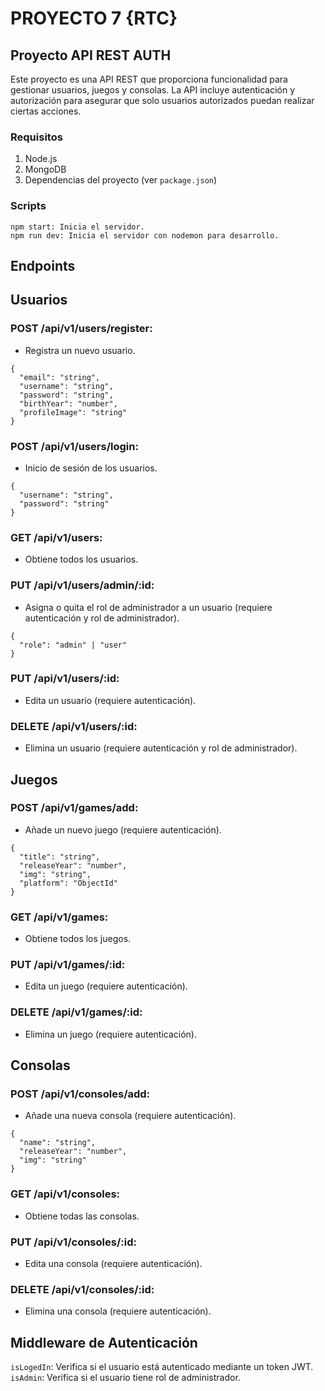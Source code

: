 <h1 class="code-line" data-line-start=0 data-line-end=1 ><a id="PROYECTO_7_RTC_0"></a>PROYECTO 7 {RTC}</h1>
<h2 class="code-line" data-line-start=1 data-line-end=2 ><a id="Proyecto_API_REST_AUTH_1"></a>Proyecto API REST AUTH</h2>
<p class="has-line-data" data-line-start="2" data-line-end="3">Este proyecto es una API REST que proporciona funcionalidad para gestionar usuarios, juegos y consolas. La API incluye autenticación y autorización para asegurar que solo usuarios autorizados puedan realizar ciertas acciones.</p>
<h3 class="code-line" data-line-start=4 data-line-end=5 ><a id="Requisitos_4"></a>Requisitos</h3>
<ol>
<li class="has-line-data" data-line-start="5" data-line-end="6">Node.js</li>
<li class="has-line-data" data-line-start="6" data-line-end="7">MongoDB</li>
<li class="has-line-data" data-line-start="7" data-line-end="9">Dependencias del proyecto (ver <code>package.json</code>)</li>
</ol>
<h3 class="code-line" data-line-start=9 data-line-end=10 ><a id="Scripts_9"></a>Scripts</h3>
<pre><code class="has-line-data" data-line-start="11" data-line-end="14">npm start: Inicia el servidor.
npm run dev: Inicia el servidor con nodemon para desarrollo.
</code></pre>
<h2 class="code-line" data-line-start=14 data-line-end=15 ><a id="Endpoints_14"></a>Endpoints</h2>
<h2 class="code-line" data-line-start=15 data-line-end=16 ><a id="Usuarios_15"></a>Usuarios</h2>
<h3 class="code-line" data-line-start=16 data-line-end=17 ><a id="POST_apiv1usersregister_16"></a>POST /api/v1/users/register:</h3>
<ul>
<li class="has-line-data" data-line-start="17" data-line-end="18">Registra un nuevo usuario.</li>
</ul>
<pre><code class="has-line-data" data-line-start="19" data-line-end="27">{
  &quot;email&quot;: &quot;string&quot;,
  &quot;username&quot;: &quot;string&quot;,
  &quot;password&quot;: &quot;string&quot;,
  &quot;birthYear&quot;: &quot;number&quot;,
  &quot;profileImage&quot;: &quot;string&quot;
}
</code></pre>
<h3 class="code-line" data-line-start=28 data-line-end=29 ><a id="POST_apiv1userslogin_28"></a>POST /api/v1/users/login:</h3>
<ul>
<li class="has-line-data" data-line-start="29" data-line-end="30">Inicio de sesión de los usuarios.</li>
</ul>
<pre><code class="has-line-data" data-line-start="31" data-line-end="36">{
  &quot;username&quot;: &quot;string&quot;,
  &quot;password&quot;: &quot;string&quot;
}
</code></pre>
<h3 class="code-line" data-line-start=37 data-line-end=38 ><a id="GET_apiv1users_37"></a>GET /api/v1/users:</h3>
<ul>
<li class="has-line-data" data-line-start="38" data-line-end="39">Obtiene todos los usuarios.</li>
</ul>
<h3 class="code-line" data-line-start=39 data-line-end=40 ><a id="PUT_apiv1usersadminid_39"></a>PUT /api/v1/users/admin/:id:</h3>
<ul>
<li class="has-line-data" data-line-start="40" data-line-end="42">Asigna o quita el rol de administrador a un usuario (requiere autenticación y rol de administrador).</li>
</ul>
<pre><code class="has-line-data" data-line-start="43" data-line-end="47">{
  &quot;role&quot;: &quot;admin&quot; | &quot;user&quot;
}
</code></pre>
<h3 class="code-line" data-line-start=48 data-line-end=49 ><a id="PUT_apiv1usersid_48"></a>PUT /api/v1/users/:id:</h3>
<ul>
<li class="has-line-data" data-line-start="49" data-line-end="51">Edita un usuario (requiere autenticación).</li>
</ul>
<h3 class="code-line" data-line-start=51 data-line-end=52 ><a id="DELETE_apiv1usersid_51"></a>DELETE /api/v1/users/:id:</h3>
<ul>
<li class="has-line-data" data-line-start="52" data-line-end="53">Elimina un usuario (requiere autenticación y rol de administrador).</li>
</ul>
<h2 class="code-line" data-line-start=55 data-line-end=56 ><a id="Juegos_55"></a>Juegos</h2>
<h3 class="code-line" data-line-start=56 data-line-end=57 ><a id="POST_apiv1gamesadd_56"></a>POST /api/v1/games/add:</h3>
<ul>
<li class="has-line-data" data-line-start="57" data-line-end="58">Añade un nuevo juego (requiere autenticación).</li>
</ul>
<pre><code class="has-line-data" data-line-start="59" data-line-end="66">{
  &quot;title&quot;: &quot;string&quot;,
  &quot;releaseYear&quot;: &quot;number&quot;,
  &quot;img&quot;: &quot;string&quot;,
  &quot;platform&quot;: &quot;ObjectId&quot;
}
</code></pre>
<h3 class="code-line" data-line-start=67 data-line-end=68 ><a id="GET_apiv1games_67"></a>GET /api/v1/games:</h3>
<ul>
<li class="has-line-data" data-line-start="68" data-line-end="70">Obtiene todos los juegos.</li>
</ul>
<h3 class="code-line" data-line-start=70 data-line-end=71 ><a id="PUT_apiv1gamesid_70"></a>PUT /api/v1/games/:id:</h3>
<ul>
<li class="has-line-data" data-line-start="71" data-line-end="73">Edita un juego (requiere autenticación).</li>
</ul>
<h3 class="code-line" data-line-start=73 data-line-end=74 ><a id="DELETE_apiv1gamesid_73"></a>DELETE /api/v1/games/:id:</h3>
<ul>
<li class="has-line-data" data-line-start="74" data-line-end="76">Elimina un juego (requiere autenticación).</li>
</ul>
<h2 class="code-line" data-line-start=76 data-line-end=77 ><a id="Consolas_76"></a>Consolas</h2>
<h3 class="code-line" data-line-start=77 data-line-end=78 ><a id="POST_apiv1consolesadd_77"></a>POST /api/v1/consoles/add:</h3>
<ul>
<li class="has-line-data" data-line-start="78" data-line-end="80">Añade una nueva consola (requiere autenticación).</li>
</ul>
<pre><code class="has-line-data" data-line-start="81" data-line-end="87">{
  &quot;name&quot;: &quot;string&quot;,
  &quot;releaseYear&quot;: &quot;number&quot;,
  &quot;img&quot;: &quot;string&quot;
}
</code></pre>
<h3 class="code-line" data-line-start=88 data-line-end=89 ><a id="GET_apiv1consoles_88"></a>GET /api/v1/consoles:</h3>
<ul>
<li class="has-line-data" data-line-start="89" data-line-end="91">Obtiene todas las consolas.</li>
</ul>
<h3 class="code-line" data-line-start=91 data-line-end=92 ><a id="PUT_apiv1consolesid_91"></a>PUT /api/v1/consoles/:id:</h3>
<ul>
<li class="has-line-data" data-line-start="92" data-line-end="94">Edita una consola (requiere autenticación).</li>
</ul>
<h3 class="code-line" data-line-start=94 data-line-end=95 ><a id="DELETE_apiv1consolesid_94"></a>DELETE /api/v1/consoles/:id:</h3>
<ul>
<li class="has-line-data" data-line-start="95" data-line-end="97">Elimina una consola (requiere autenticación).</li>
</ul>
<h2 class="code-line" data-line-start=97 data-line-end=98 ><a id="Middleware_de_Autenticacin_97"></a>Middleware de Autenticación</h2>
<p class="has-line-data" data-line-start="98" data-line-end="100"><code>isLogedIn</code>: Verifica si el usuario está autenticado mediante un token JWT.<br>
<code>isAdmin</code>: Verifica si el usuario tiene rol de administrador.</p>
